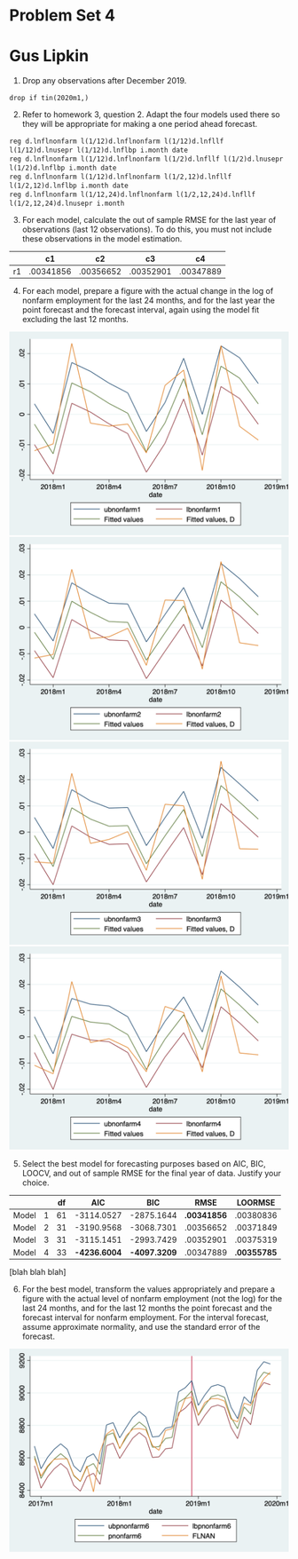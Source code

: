 # Problem Set 4

# Gus Lipkin

1. Drop any observations after December 2019.

```
drop if tin(2020m1,)
```

2. Refer to homework 3, question 2. Adapt the four models used there so they will be appropriate for making a one period ahead forecast.

```
reg d.lnflnonfarm l(1/12)d.lnflnonfarm l(1/12)d.lnfllf l(1/12)d.lnusepr l(1/12)d.lnflbp i.month date
reg d.lnflnonfarm l(1/12)d.lnflnonfarm l(1/2)d.lnfllf l(1/2)d.lnusepr l(1/2)d.lnflbp i.month date
reg d.lnflnonfarm l(1/12)d.lnflnonfarm l(1/2,12)d.lnfllf l(1/2,12)d.lnflbp i.month date
reg d.lnflnonfarm l(1/12,24)d.lnflnonfarm l(1/2,12,24)d.lnfllf l(1/2,12,24)d.lnusepr i.month
```

3. For each model, calculate the out of sample RMSE for the last year of observations (last 12 observations). To do this, you must not include these observations in the model estimation.

|      | c1        | c2        | c3        | c4        |
| ---- | --------- | --------- | --------- | --------- |
| r1   | .00341856 | .00356652 | .00352901 | .00347889 |

4. For each model, prepare a figure with the actual change in the log of nonfarm employment for the last 24 months, and for the last year the point forecast and the forecast interval, again using the model fit excluding the last 12 months.

<img src="Problem Set 4.assets/predictNonfarm1.png" style="zoom:50%;" />

<img src="Problem Set 4.assets/predictNonfarm2.png" style="zoom:50%;" />

<img src="Problem Set 4.assets/predictNonfarm3.png" style="zoom:50%;" />

<img src="Problem Set 4.assets/predictNonfarm4.png" style="zoom:50%;" />

5. Select the best model for forecasting purposes based on AIC, BIC, LOOCV, and out of sample RMSE for the final year of data. Justify your choice.

|       |      | df   | AIC            | BIC            | RMSE          | LOORMSE       |
| ----- | ---- | ---- | -------------- | -------------- | ------------- | ------------- |
| Model | 1    | 61   | -3114.0527     | -2875.1644     | **.00341856** | .00380836     |
| Model | 2    | 31   | -3190.9568     | -3068.7301     | .00356652     | .00371849     |
| Model | 3    | 31   | -3115.1451     | -2993.7429     | .00352901     | .00375319     |
| Model | 4    | 33   | **-4236.6004** | **-4097.3209** | .00347889     | **.00355785** |

[blah blah blah]

6. For the best model, transform the values appropriately and prepare a figure with the actual level of nonfarm employment (not the log) for the last 24 months, and for the last 12 months the point forecast and the forecast interval for nonfarm employment. For the interval forecast, assume approximate normality, and use the standard error of the forecast.

<img src="Problem Set 4.assets/predictNonfarm6.png" style="zoom:50%;" />

